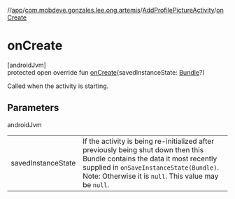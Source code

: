 //[app](../../../index.md)/[com.mobdeve.gonzales.lee.ong.artemis](../index.md)/[AddProfilePictureActivity](index.md)/[onCreate](on-create.md)

# onCreate

[androidJvm]\
protected open override fun [onCreate](on-create.md)(savedInstanceState: [Bundle](https://developer.android.com/reference/kotlin/android/os/Bundle.html)?)

Called when the activity is starting.

## Parameters

androidJvm

| | |
|---|---|
| savedInstanceState | If the activity is being re-initialized after previously being shut down then this Bundle contains the data it most recently supplied in <code>onSaveInstanceState(Bundle)</code>. Note: Otherwise it is <code>null</code>. This value may be <code>null</code>. |

